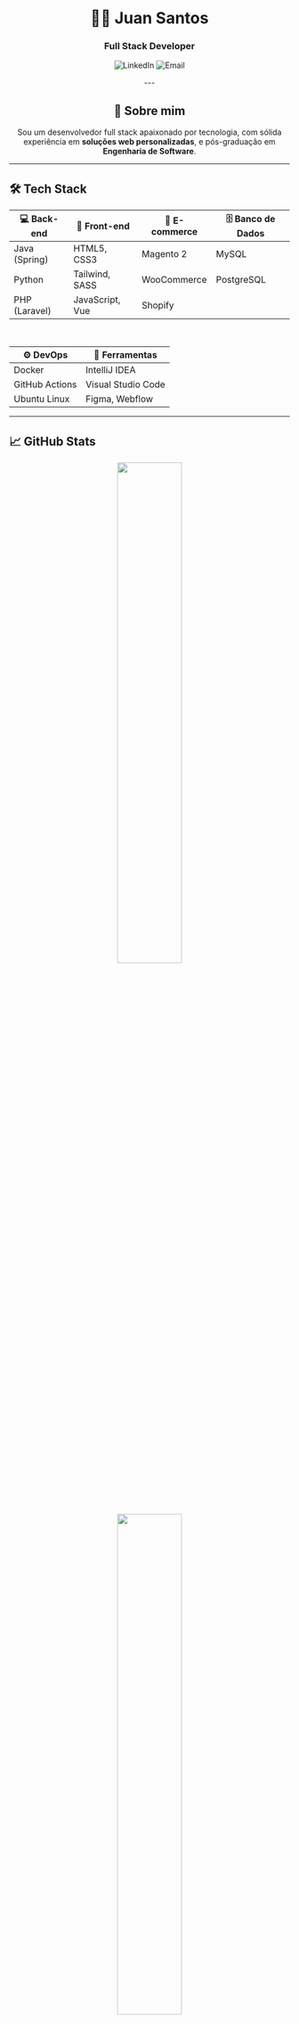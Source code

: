 <div align="center">
  <h1>👨‍💻 Juan Santos</h1>
  <h3>Full Stack Developer</h3>
</div>

<p align="center">
  <a style="text-decoration: none" href="https://www.linkedin.com/in/juan-santos-developer/" target="_blank">
    <img alt="LinkedIn" src="https://img.shields.io/badge/LinkedIn-juan--dev-0e76a8?style=for-the-badge&logo=linkedin&logoColor=white" />
  </a>
  <a style="text-decoration: none" href="mailto:ojuandev@gmail.com" target="_blank">
    <img alt="Email" src="https://img.shields.io/badge/Email-ojuandev@gmail.com-D14836?style=for-the-badge&logo=gmail&logoColor=white" />
  </a>
</p>

<div align="center">
---

## 🧠 Sobre mim

Sou um desenvolvedor full stack apaixonado por tecnologia, com sólida experiência em **soluções web personalizadas**, e pós-graduação em **Engenharia de Software**.

---
</div>

## 🛠️ Tech Stack

<div align="center">

| 💻 Back-end        | 🎨 Front-end        | 🛒 E-commerce      | 🗄️ Banco de Dados   |
|--------------------|--------------------|-------------------|---------------------|
| Java (Spring)      | HTML5, CSS3        | Magento 2         | MySQL               |
| Python             | Tailwind, SASS     | WooCommerce       | PostgreSQL          |
| PHP (Laravel)      | JavaScript, Vue    | Shopify           |                     |

<br />

| ⚙️ DevOps          | 🧰 Ferramentas        |
|--------------------|-----------------------|
| Docker             | IntelliJ IDEA         |
| GitHub Actions     | Visual Studio Code    |
| Ubuntu Linux       | Figma, Webflow        |

</div>

---

## 📈 GitHub Stats

<p align="center">
  <img width="48%" src="https://github-readme-stats.vercel.app/api?username=Juansantoss07&show_icons=true&theme=github_dark&count_private=true&hide=stars" />
</p>

<p align="center">
  <img width="48%" src="https://github-readme-stats.vercel.app/api/top-langs/?username=Juansantoss07&layout=compact&theme=github_dark" />
</p>

---

<p align="center"> Sempre aprendendo. Sempre evoluindo.</p>
